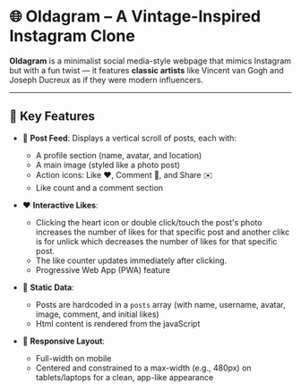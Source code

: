 # 🌐 Oldagram – A Vintage-Inspired Instagram Clone

**Oldagram** is a minimalist social media-style webpage that mimics Instagram but with a fun twist — it features **classic artists** like Vincent van Gogh and Joseph Ducreux as if they were modern influencers.

---

## 🔧 Key Features

- 📸 **Post Feed**: Displays a vertical scroll of posts, each with:

  - A profile section (name, avatar, and location)
  - A main image (styled like a photo post)
  - Action icons: Like ❤️, Comment 💬, and Share ✉️
  - Like count and a comment section

- ❤️ **Interactive Likes**:

  - Clicking the heart icon or double click/touch the post's photo increases the number of likes for that specific post and another clikc is for unlick which decreases the number of likes for that specific post.
  - The like counter updates immediately after clicking.
  - Progressive Web App (PWA) feature

- 🎨 **Static Data**:

  - Posts are hardcoded in a `posts` array (with name, username, avatar, image, comment, and initial likes)
  - Html content is rendered from the javaScript

- 📱 **Responsive Layout**:
  - Full-width on mobile
  - Centered and constrained to a max-width (e.g., 480px) on tablets/laptops for a clean, app-like appearance
